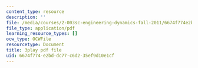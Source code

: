 ```yaml
---
content_type: resource
description: ''
file: /media/courses/2-003sc-engineering-dynamics-fall-2011/6674f774e2bddc77c6d235ef9d10e1cf_d00XI_UTKQo.pdf
file_type: application/pdf
learning_resource_types: []
ocw_type: OCWFile
resourcetype: Document
title: 3play pdf file
uid: 6674f774-e2bd-dc77-c6d2-35ef9d10e1cf
---
```

